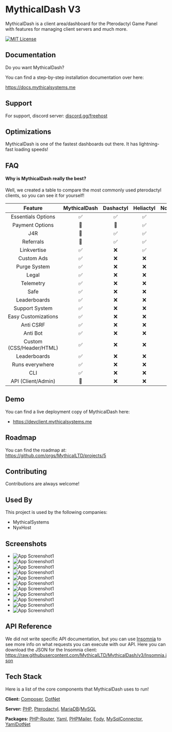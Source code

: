 # MythicalDash V3 

MythicalDash is a client area/dashboard for the Pterodactyl Game Panel with features for managing client servers and much more.



[![MIT License](https://img.shields.io/badge/License-MIT-green.svg)](https://choosealicense.com/licenses/mit/)
## Documentation

Do you want MythicalDash?

You can find a step-by-step installation documentation over here: 

https://docs.mythicalsystems.me
## Support

For support, discord server: [discord.gg/freehost](https://discord.gg/freehost)


## Optimizations

MythicalDash is one of the fastest dashboards out there. It has lightning-fast loading speeds! 


## FAQ

#### Why is MythicalDash really the best?

Well, we created a table to compare the most commonly used pterodactyl clients, so you can see it for yourself!

| Feature | MythicalDash | Dashactyl | Heliactyl | NorthClient  | HolaClient |
| :---:   | :---: | :---: | :--: | :--: | :--: | 
| Essentials Options | ✅|✅|✅|✅|✅|
| Payment Options | 🔄|🔄|✅|✅|✅|
| J4R | 🔄|✅|✅|✅|✅|
| Referrals |🔄|✅|✅|✅|✅|
| Linkvertise | ✅|❌|✅|✅|✅|
| Custom Ads | ✅|❌|❌|✅|✅|
| Purge System | ✅|❌|❌|❌|✅|
| Legal |✅|❌|❌|❌|✅|
|Telemetry|✅|❌|❌|❌|⚠️|
| Safe | ✅ |❌|❌|❌|⚠️|
| Leaderboards |✅|❌|❌|❌|❌|
| Support System | ✅|❌|❌|❌|❌|
| Easy Customizations | ✅|❌|❌|❌|❌|
| Anti CSRF |✅|❌|❌|❌|❌|
| Anti Bot |✅|❌|❌|❌|❌|
| Custom (CSS/Header/HTML) |✅|❌|❌|❌|❌|
| Leaderboards |✅|❌|❌|❌|❌|
| Runs everywhere |✅|❌|❌|❌|❌|
| CLI |✅|❌|❌|❌|❌|
| API (Client/Admin) |🔄|❌|❌|❌|❌|


## Demo

You can find a live deployment copy of MythicalDash here:
- https://devclient.mythicalsystems.me

## Roadmap

You can find the roadmap at: https://github.com/orgs/MythicalLTD/projects/5


## Contributing

Contributions are always welcome!


## Used By

This project is used by the following companies:

- MythicalSystems
- NyxHost


## Screenshots

- ![App Screenshot1](https://i.imgur.com/fLIYnqK.png)
- ![App Screenshot1](https://i.imgur.com/k3hBOut.png)
- ![App Screenshot1](https://i.imgur.com/QDr6jk5.png)
- ![App Screenshot1](https://i.imgur.com/1o5WNHo.png)
- ![App Screenshot1](https://i.imgur.com/YcEb4YE.png)
- ![App Screenshot1](https://i.imgur.com/KuJMgZk.png)
- ![App Screenshot1](https://i.imgur.com/Nf0aFAt.png)
- ![App Screenshot1](https://i.imgur.com/GwVkHbT.png)
- ![App Screenshot1](https://i.imgur.com/mVBrtV5.png)
- ![App Screenshot1](https://i.imgur.com/70rXiHt.png)
- ![App Screenshot1](https://i.imgur.com/WrroKW3.png)

## API Reference

We did not write specific API documentation, but you can use [Insomnia](https://insomnia.rest/download) to see more info on what requests you can execute with our API. Here you can download the JSON for the Insomnia client: https://raw.githubusercontent.com/MythicalLTD/MythicalDash/v3/Insomnia.json

## Tech Stack

Here is a list of the core components that MythicalDash uses to run!

**Client:** [Composer](https://getcomposer.org/), [DotNet](https://dot.net)

**Server:** [PHP](https://php.net), [Pterodactyl](https://pterodactyl.io), [MariaDB](https://mariadb.com)/[MySQL](https://mysql.com)

**Packages:**
[PHP-Router](https://packagist.org/packages/mythicalsystems/php-router), [Yaml](https://packagist.org/packages/symfony/yaml), [PHPMailer](https://packagist.org/packages/phpmailer/phpmailer), [Fody](https://www.nuget.org/packages/Costura.Fody/), [MySqlConnector](https://www.nuget.org/packages/MySqlConnector/), [YamlDotNet](https://www.nuget.org/packages/YamlDotNet)